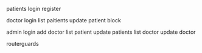 patients
login
register


doctor
login
list paitients
update patient
block

admin
login
add doctor
list patient
update patients
list doctor
update doctor

routerguards
